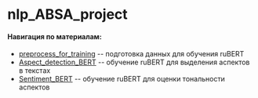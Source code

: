 # nlp_ABSA_project

#### Навигация по материалам:
* [preprocess_for_training](https://colab.research.google.com/drive/1d2ckUwhiBQ8sxzA_jZ3oP0N47_KMH5Ym?usp=sharing) -- подготовка данных для обучения ruBERT
* [Aspect_detection_BERT](https://colab.research.google.com/drive/1e37Ek7kQjaOvyuutef2AHx57XrfTI7BJ?usp=sharing) -- обучение ruBERT для выделения аспектов в текстах
* [Sentiment_BERT](https://colab.research.google.com/drive/1uqYLiWqBpdiDZKCBMFMiLFA88lJitTa8?usp=sharing) -- обучение ruBERT для оценки тональности аспектов
